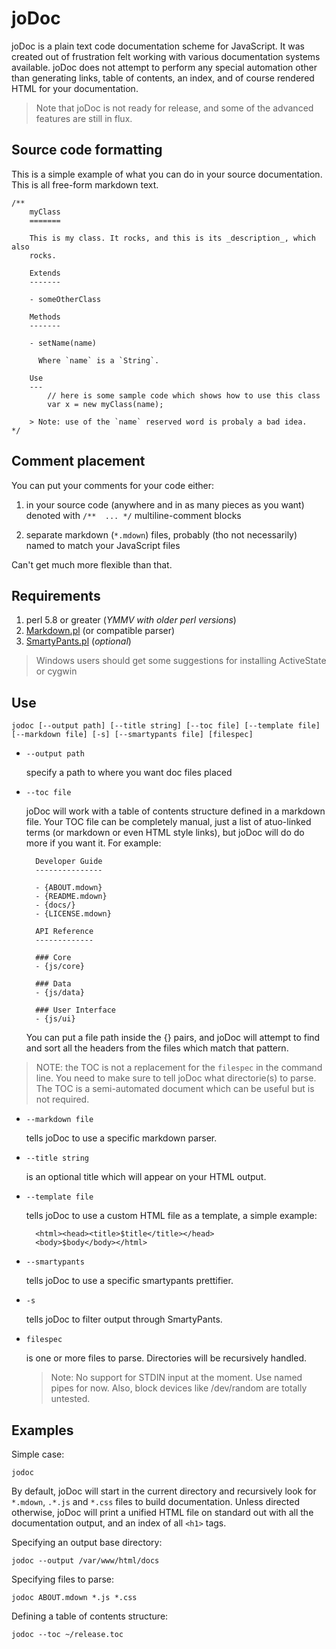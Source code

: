 joDoc
=====

joDoc is a plain text code documentation scheme for JavaScript. It was created out of
frustration felt working with various documentation systems available. joDoc does not
attempt to perform any special automation other than generating links, table of
contents, an index, and of course rendered HTML for your documentation.

> Note that joDoc is not ready for release, and some of the advanced features are still
> in flux.

Source code formatting
----------------------

This is a simple example of what you can do in your source documentation. This is all
free-form markdown text.

	/**
		myClass
		=======
		
		This is my class. It rocks, and this is its _description_, which also
		rocks.
		
		Extends
		-------

		- someOtherClass
		
		Methods
		-------

		- setName(name)

		  Where `name` is a `String`.
		
		Use
		---
			// here is some sample code which shows how to use this class
			var x = new myClass(name);
		
		> Note: use of the `name` reserved word is probaly a bad idea.
	*/


Comment placement
-----------------

You can put your comments for your code either:

1. in your source code (anywhere and in as many pieces as you want) denoted with
   `/**  ... */` multiline-comment blocks

2. separate markdown (`*.mdown`) files, probably (tho not necessarily) named to
   match your JavaScript files

Can't get much more flexible than that.


Requirements
------------

1. perl 5.8 or greater (*YMMV with older perl versions*)
2. [Markdown.pl](http://daringfireball.net/projects/markdown/) (or compatible parser)
3. [SmartyPants.pl](http://daringfireball.net/projects/smartypants/) (*optional*)

> Windows users should get some suggestions for installing ActiveState or cygwin


Use
---

	jodoc [--output path] [--title string] [--toc file] [--template file] [--markdown file] [-s] [--smartypants file] [filespec]

- `--output path`

  specify a path to where you want doc files placed

- `--toc file`

  joDoc will work with a table of contents structure defined in a markdown
  file. Your TOC file can be completely manual, just a list of atuo-linked
  terms (or markdown or even HTML style links), but joDoc will do do more
  if you want it. For example:

		Developer Guide
		---------------

		- {ABOUT.mdown}
		- {README.mdown}
		- {docs/}
		- {LICENSE.mdown}

		API Reference
		-------------

		### Core
		- {js/core}

		### Data
		- {js/data}

		### User Interface
		- {js/ui}

  You can put a file path inside the {} pairs, and joDoc will attempt to find
  and sort all the headers from the files which match that pattern.

> NOTE: the TOC is not a replacement for the `filespec` in the command line.
> You need to make sure to tell joDoc what directorie(s) to parse. The TOC is
> a semi-automated document which can be useful but is not required.

- `--markdown file`

  tells joDoc to use a specific markdown parser.

- `--title string`

  is an optional title which will appear on your HTML output.

- `--template file`

  tells joDoc to use a custom HTML file as a template, a simple example:

		<html><head><title>$title</title></head>
		<body>$body</body></html>

- `--smartypants`

  tells joDoc to use a specific smartypants prettifier.

- `-s`

  tells joDoc to filter output through SmartyPants.

- `filespec`

  is one or more files to parse. Directories will be recursively handled.
  > Note: No support for STDIN input at the moment. Use named pipes for now. Also, block devices like /dev/random are totally untested.


Examples
--------

Simple case:

	jodoc

By default, joDoc will start in the current directory and recursively look for
`*.mdown`, `.*.js` and `*.css` files to build documentation. Unless directed
otherwise, joDoc will print a unified HTML file on standard out with all the
documentation output, and an index of all `<h1>` tags.

Specifying an output base directory:

	jodoc --output /var/www/html/docs

Specifying files to parse:

	jodoc ABOUT.mdown *.js *.css

Defining a table of contents structure:

	jodoc --toc ~/release.toc

